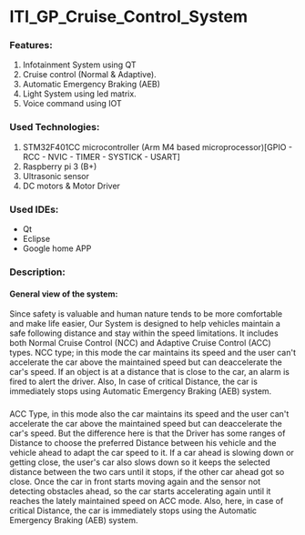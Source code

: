 # ITI_GP_Cruise_Control_System
### Features:
1. Infotainment System using QT
2. Cruise control (Normal & Adaptive).
3. Automatic Emergency Braking (AEB)
4. Light System using led matrix.
5. Voice command using IOT

### Used Technologies:
1. STM32F401CC microcontroller (Arm M4 based microprocessor)[GPIO - RCC - NVIC - TIMER - SYSTICK - USART]
2. Raspberry pi 3 (B+)
3. Ultrasonic sensor
4. DC motors & Motor Driver
### Used IDEs:
 - Qt
 - Eclipse
 - Google home APP
### Description:
####    General view of the system:
Since safety is valuable and human nature tends to be more comfortable and make life easier,
Our System is designed to help vehicles maintain a safe following distance and stay within the speed limitations.
It includes both Normal Cruise Control (NCC) and Adaptive Cruise Control (ACC) types.
NCC type; in this mode the car maintains its speed and the user can't accelerate the car above the maintained speed but can deaccelerate the car's speed. If an object is at a distance that is close to the car, an alarm is fired to alert the driver. Also, In case of critical Distance, the car is immediately stops using Automatic Emergency Braking (AEB) system.
###
ACC Type, in this mode also the car maintains its speed and the user can't accelerate the car above the maintained speed but can deaccelerate the car's speed. But the difference here is that the Driver has some ranges of Distance to choose the preferred Distance between his vehicle and the vehicle ahead to adapt the car speed to it.
If a car ahead is slowing down or getting close, the user's car also slows down so it keeps the selected distance between the two cars until it stops, if the other car ahead got so close. Once the car in front starts moving again and the sensor not detecting obstacles ahead, so the car starts accelerating again until it reaches the lately maintained speed on ACC mode.
Also, here, in case of critical Distance, the car is immediately stops using the Automatic Emergency Braking (AEB) system.
